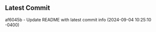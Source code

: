 
## Latest Commit
af6045b - Update README with latest commit info (2024-09-04 10:25:10 -0400) <Yunxi-Zhou>
